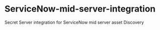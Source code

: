 # ServiceNow-mid-server-integration
Secret Server integration for ServiceNow mid server asset Discovery
